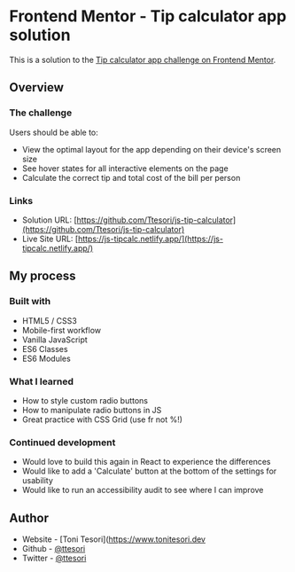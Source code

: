 # Frontend Mentor - Tip calculator app solution

This is a solution to the [Tip calculator app challenge on Frontend Mentor](https://www.frontendmentor.io/challenges/tip-calculator-app-ugJNGbJUX).

## Overview

### The challenge

Users should be able to:

- View the optimal layout for the app depending on their device's screen size
- See hover states for all interactive elements on the page
- Calculate the correct tip and total cost of the bill per person

### Links

- Solution URL: [https://github.com/Ttesori/js-tip-calculator](https://github.com/Ttesori/js-tip-calculator)
- Live Site URL: [https://js-tipcalc.netlify.app/](https://js-tipcalc.netlify.app/)

## My process

### Built with

- HTML5 / CSS3
- Mobile-first workflow
- Vanilla JavaScript
- ES6 Classes
- ES6 Modules

### What I learned

- How to style custom radio buttons
- How to manipulate radio buttons in JS
- Great practice with CSS Grid (use fr not %!)

### Continued development

- Would love to build this again in React to experience the differences
- Would like to add a 'Calculate' button at the bottom of the settings for usability
- Would like to run an accessibility audit to see where I can improve

## Author

- Website - [Toni Tesori](https://www.tonitesori.dev
- Github - [@ttesori](https://github.com/Ttesori)
- Twitter - [@ttesori](https://www.twitter.com/ttesori)

